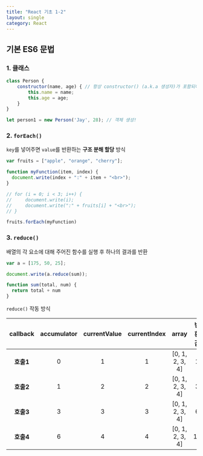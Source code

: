 ```yaml
---
title: "React 기초 1-2"
layout: single
category: React
---
```


## 기본 ES6 문법

### 1. 클래스

```js
class Person {
  	constructor(name, age) { // 항상 constructor() (a.k.a 생성자)가 포함되어야 함
      	this.name = name;
      	this.age = age;
    }
}

let person1 = new Person('Jay', 28); // 객체 생성!
```

### 2. `forEach()`

`key`를 넣어주면 `value`를 반환하는 **구조 분해 할당** 방식

```js
var fruits = ["apple", "orange", "cherry"];

function myFunction(item, index) {
  document.write(index + ":" + item + "<br>"); 
}

// for (i = 0; i < 3; i++) {
//     document.write(i);
//     document.write(":" + fruits[i] + "<br>");
// }

fruits.forEach(myFunction)
```

### 3. `reduce()`

배열의 각 요소에 대해 주어진 함수를 실행 후 하나의 결과를 반환

```js 
var a = [175, 50, 25];

document.write(a.reduce(sum));

function sum(total, num) {
  return total + num
}
```

`reduce()` 작동 방식

| callback  | **accumulator** | **currentValue** | **currentIndex** |    **array**    | **반환값** |
| :-------: | :-------------: | :--------------: | :--------------: | :-------------: | :--------: |
| **호출1** |        0        |        1         |        1         | [0, 1, 2, 3, 4] |     1      |
| **호출2** |        1        |        2         |        2         | [0, 1, 2, 3, 4] |     3      |
| **호출3** |        3        |        3         |        3         | [0, 1, 2, 3, 4] |     6      |
| **호출4** |        6        |        4         |        4         | [0, 1, 2, 3, 4] |     10     |

